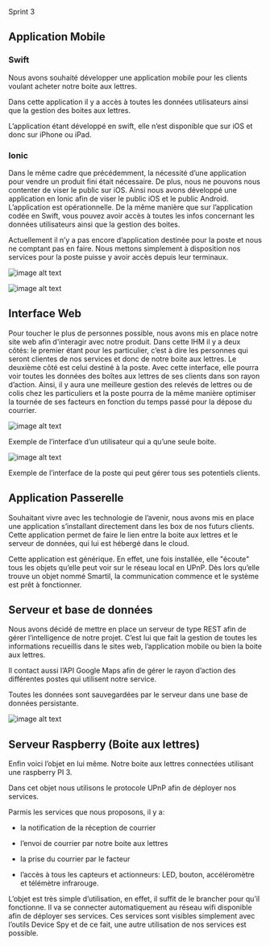 Sprint 3

## Application Mobile

### 	Swift

Nous avons souhaité développer une application mobile pour les clients voulant acheter notre boite aux lettres.

Dans cette application il y a accès à toutes les données utilisateurs ainsi que la gestion des boites aux lettres.

L’application étant développé en swift, elle n’est disponible que sur iOS et donc sur iPhone ou iPad.

### 	Ionic

Dans le même cadre que précédemment, la nécessité d’une application pour vendre un produit fini était nécessaire. De plus, nous ne pouvons nous contenter de viser le public sur iOS. Ainsi nous avons développé une application en Ionic afin de viser le public iOS et le public Android. L’application est opérationnelle. De la même manière que sur l’application codée en Swift, vous pouvez avoir accès à toutes les infos concernant les données utilisateurs ainsi que la gestion des boites.

Actuellement il n’y a pas encore d’application destinée pour la poste et nous ne comptant pas en faire. Nous mettons simplement à disposition nos services pour la poste puisse y avoir accès depuis leur terminaux.

![image alt text](/images/mesboites.PNG)

![image alt text](/images/ajouterboite.png)

## Interface Web

Pour toucher le plus de personnes possible, nous avons mis en place notre site web afin d'interagir avec notre produit. Dans cette IHM il y a deux côtés: le premier étant pour les particulier, c’est à dire les personnes qui seront clientes de nos services et donc de notre boite aux lettres. Le deuxième côté est celui destiné à la poste. Avec cette interface, elle pourra voir toutes les données des boîtes aux lettres de ses clients dans son rayon d’action. Ainsi, il y aura une meilleure gestion des relevés de lettres ou de colis chez les particuliers et la poste pourra de la même manière optimiser la tournée de ses facteurs en fonction du temps passé pour la dépose du courrier.

![image alt text](/images/particulier_web.png)

Exemple de l’interface d’un utilisateur qui a qu’une seule boite.

![image alt text](/images/poste_web.png)

Exemple de l’interface de la poste qui peut gérer tous ses potentiels clients.

## Application Passerelle

Souhaitant vivre avec les technologie de l’avenir, nous avons mis en place une application s’installant directement dans les box de nos futurs clients. Cette application permet de faire le lien entre la boite aux lettres et le serveur de données, qui lui est hébergé dans le cloud.

Cette application est générique. En effet, une fois installée, elle "écoute" tous les objets qu’elle peut voir sur le réseau local en UPnP. Dès lors qu’elle trouve un objet nommé Smartil, la communication commence et le système est prêt à fonctionner.

## Serveur et base de données

Nous avons décidé de mettre en place un serveur de type REST afin de gérer l’intelligence de notre projet. C’est lui que fait la gestion de toutes les informations recueillis dans le sites web, l’application mobile ou bien la boite aux lettres.

Il contact aussi l’API Google Maps afin de gérer le rayon d’action des différentes postes qui utilisent notre service.

Toutes les données sont sauvegardées par le serveur dans une base de données persistante.

![image alt text](/images/serveur.png)

## Serveur Raspberry (Boite aux lettres)

Enfin voici l’objet en lui même. Notre boite aux lettres connectées utilisant une raspberry PI 3. 

Dans cet objet nous utilisons le protocole UPnP afin de déployer nos services.

Parmis les services que nous proposons, il y a:

* la notification de la réception de courrier

* l’envoi de courrier par notre boite aux lettres

* la prise du courrier par le facteur

* l’accès à tous les capteurs et actionneurs: LED, bouton, accéléromètre et télémètre infrarouge.

L’objet est très simple d’utilisation, en effet, il suffit de le brancher pour qu’il fonctionne. Il va se connecter automatiquement au réseau wifi disponible afin de déployer ses services. Ces services sont visibles simplement avec l’outils Device Spy et de ce fait, une autre utilisation de nos services est possible.

